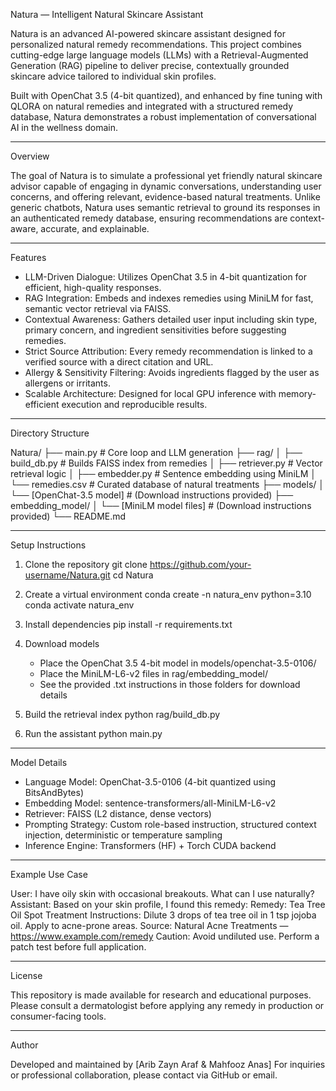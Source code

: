Natura — Intelligent Natural Skincare Assistant

Natura is an advanced AI-powered skincare assistant designed for personalized natural remedy recommendations. This project combines cutting-edge large language models (LLMs) with a Retrieval-Augmented Generation (RAG) pipeline to deliver precise, contextually grounded skincare advice tailored to individual skin profiles.

Built with OpenChat 3.5 (4-bit quantized), and enhanced by fine tuning with QLORA on natural remedies and integrated with a structured remedy database, Natura demonstrates a robust implementation of conversational AI in the wellness domain.

---

Overview

The goal of Natura is to simulate a professional yet friendly natural skincare advisor capable of engaging in dynamic conversations, understanding user concerns, and offering relevant, evidence-based natural treatments. Unlike generic chatbots, Natura uses semantic retrieval to ground its responses in an authenticated remedy database, ensuring recommendations are context-aware, accurate, and explainable.

---

Features

- LLM-Driven Dialogue: Utilizes OpenChat 3.5 in 4-bit quantization for efficient, high-quality responses.
- RAG Integration: Embeds and indexes remedies using MiniLM for fast, semantic vector retrieval via FAISS.
- Contextual Awareness: Gathers detailed user input including skin type, primary concern, and ingredient sensitivities before suggesting remedies.
- Strict Source Attribution: Every remedy recommendation is linked to a verified source with a direct citation and URL.
- Allergy & Sensitivity Filtering: Avoids ingredients flagged by the user as allergens or irritants.
- Scalable Architecture: Designed for local GPU inference with memory-efficient execution and reproducible results.

---

Directory Structure

Natura/
├── main.py                  # Core loop and LLM generation
├── rag/
│   ├── build_db.py          # Builds FAISS index from remedies
│   ├── retriever.py         # Vector retrieval logic
│   ├── embedder.py          # Sentence embedding using MiniLM
│   └── remedies.csv         # Curated database of natural treatments
├── models/
│   └── [OpenChat-3.5 model] # (Download instructions provided)
├── embedding_model/
│   └── [MiniLM model files] # (Download instructions provided)
└── README.md

---

Setup Instructions

1. Clone the repository
   git clone https://github.com/your-username/Natura.git
   cd Natura

2. Create a virtual environment
   conda create -n natura_env python=3.10
   conda activate natura_env

3. Install dependencies
   pip install -r requirements.txt

4. Download models
   - Place the OpenChat 3.5 4-bit model in models/openchat-3.5-0106/
   - Place the MiniLM-L6-v2 files in rag/embedding_model/
   - See the provided .txt instructions in those folders for download details

5. Build the retrieval index
   python rag/build_db.py

6. Run the assistant
   python main.py

---

Model Details

- Language Model: OpenChat-3.5-0106 (4-bit quantized using BitsAndBytes)
- Embedding Model: sentence-transformers/all-MiniLM-L6-v2
- Retriever: FAISS (L2 distance, dense vectors)
- Prompting Strategy: Custom role-based instruction, structured context injection, deterministic or temperature sampling
- Inference Engine: Transformers (HF) + Torch CUDA backend

---

Example Use Case

User: I have oily skin with occasional breakouts. What can I use naturally?
Assistant: Based on your skin profile, I found this remedy:
Remedy: Tea Tree Oil Spot Treatment
Instructions: Dilute 3 drops of tea tree oil in 1 tsp jojoba oil. Apply to acne-prone areas.
Source: Natural Acne Treatments — https://www.example.com/remedy
Caution: Avoid undiluted use. Perform a patch test before full application.

---

License

This repository is made available for research and educational purposes. Please consult a dermatologist before applying any remedy in production or consumer-facing tools.

---

Author

Developed and maintained by [Arib Zayn Araf & Mahfooz Anas]
For inquiries or professional collaboration, please contact via GitHub or email.
